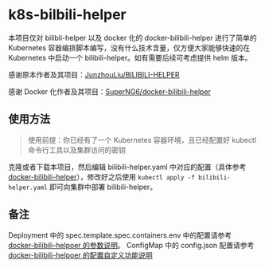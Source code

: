 # k8s-bilbili-helper

本项目仅对 bilibli-helper 以及 docker 化的 docker-bilibili-helper 进行了简单的 Kubernetes 容器编排脚本编写，没有什么技术含量，仅方便大家能够快速的在 Kubernetes 中启动一个 bilibili-helper。如有需要后续可考虑提供 helm 版本。

感谢原本作者及其项目：[JunzhouLiu/BILIBILI-HELPER](https://github.com/JunzhouLiu/BILIBILI-HELPER)

感谢 Docker 化作者及其项目：[SuperNG6/docker-bilibili-helper](https://github.com/SuperNG6/docker-bilibili-helper)

## 使用方法

> 使用前提：你已经有了一个 Kubernetes 容器环境，且已经配置好 kubectl 命令行工具以及集群访问的密钥

克隆或者下载本项目，然后编辑 bilibili-helper.yaml 中对应的配置（具体参考 [docker-bilibili-helper](https://github.com/SuperNG6/docker-bilibili-helper)），修改好之后使用 `kubectl apply -f bilibili-helper.yaml` 即可向集群中部署 bilibili-helper。

## 备注

Deployment 中的 spec.template.spec.containers.env 中的配置请参考 [docker-bilibili-helpoer 的参数说明](https://github.com/SuperNG6/docker-bilibili-helper#%E5%8F%82%E6%95%B0%E8%AF%B4%E6%98%8E)。
ConfigMap 中的 config.json 配置请参考 [docker-bilibili-helpoer 的配置自定义功能说明](https://github.com/SuperNG6/docker-bilibili-helper#%E9%85%8D%E7%BD%AE%E8%87%AA%E5%AE%9A%E4%B9%89%E5%8A%9F%E8%83%BD)
